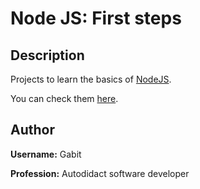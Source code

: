 # **Node JS: First steps**

## **Description**

Projects to learn the basics of [NodeJS][nodejs].

You can check them [here][web].

## **Author**

**Username:** Gabit

**Profession:** Autodidact software developer

[nodejs]: https://nodejs.org/en/
[web]: ???